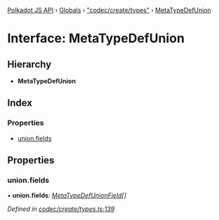[Polkadot JS API](../README.md) › [Globals](../globals.md) › ["codec/create/types"](../modules/_codec_create_types_.md) › [MetaTypeDefUnion](_codec_create_types_.metatypedefunion.md)

# Interface: MetaTypeDefUnion

## Hierarchy

* **MetaTypeDefUnion**

## Index

### Properties

* [union.fields](_codec_create_types_.metatypedefunion.md#union.fields)

## Properties

###  union.fields

• **union.fields**: *[MetaTypeDefUnionField](../modules/_codec_create_types_.md#metatypedefunionfield)[]*

*Defined in [codec/create/types.ts:139](https://github.com/polkadot-js/api/blob/db59fbff25/packages/types/src/codec/create/types.ts#L139)*
